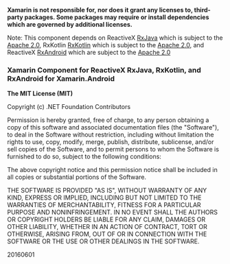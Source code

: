 **Xamarin is not responsible for, nor does it grant any licenses to, third-party packages. Some packages may require or install dependencies which are governed by additional licenses.**

Note: This component depends on ReactiveX [RxJava](https://github.com/ReactiveX/RxJava) which is subject to the [Apache 2.0](https://github.com/ReactiveX/RxJava/blob/2.x/LICENSE), RxKotlin [RxKotlin](https://github.com/ReactiveX/RxKotlin) which is subject to the [Apache 2.0](https://github.com/ReactiveX/RxKotlin/blob/2.x/LICENSE), and ReactiveX [RxAndroid](https://github.com/ReactiveX/RxAndroid) which are subject to the [Apache 2.0](https://github.com/ReactiveX/RxAndroid/blob/2.x/LICENSE)

### Xamarin Component for ReactiveX RxJava, RxKotlin, and RxAndroid for Xamarin.Android

**The MIT License (MIT)**

Copyright (c) .NET Foundation Contributors

Permission is hereby granted, free of charge, to any person obtaining a copy of this software and associated documentation files (the "Software"), to deal in the Software without restriction, including without limitation the rights to use, copy, modify, merge, publish, distribute, sublicense, and/or sell copies of the Software, and to permit persons to whom the Software is furnished to do so, subject to the following conditions:

The above copyright notice and this permission notice shall be included in all copies or substantial portions of the Software.

THE SOFTWARE IS PROVIDED "AS IS", WITHOUT WARRANTY OF ANY KIND, EXPRESS OR IMPLIED, INCLUDING BUT NOT LIMITED TO THE WARRANTIES OF MERCHANTABILITY, FITNESS FOR A PARTICULAR PURPOSE AND NONINFRINGEMENT. IN NO EVENT SHALL THE AUTHORS OR COPYRIGHT HOLDERS BE LIABLE FOR ANY CLAIM, DAMAGES OR OTHER LIABILITY, WHETHER IN AN ACTION OF CONTRACT, TORT OR OTHERWISE, ARISING FROM, OUT OF OR IN CONNECTION WITH THE SOFTWARE OR THE USE OR OTHER DEALINGS IN THE SOFTWARE.

20160601
